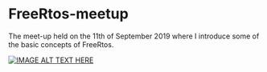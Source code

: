 # FreeRtos-meetup

The meet-up held on the 11th of September 2019 where I introduce some of the basic concepts of FreeRtos.

[![IMAGE ALT TEXT HERE](https://img.youtube.com/vi/E9FY-IOvC3Q/1.jpg)](https://www.youtube.com/watch?v=E9FY-IOvC3Q)